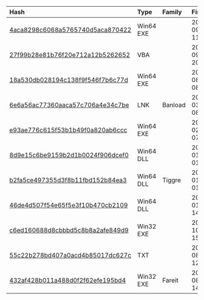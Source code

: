 |Hash|Type|Family|First_Seen|Name|
|:--|:--|:--|:--|:--|
|[4aca8298c6068a5765740d5aca870422](https://www.virustotal.com/gui/file/4aca8298c6068a5765740d5aca870422)|Win64 EXE||2020-09-23 11:33:23|c:\users\admini~1\appdata\local\temp\user ms service.exe|
|[27f99b28e81b76f20e712a12b5262652](https://www.virustotal.com/gui/file/27f99b28e81b76f20e712a12b5262652)|VBA||2020-09-01 20:53:40|rospotrebnadzor-rekomendatsii.wsf|
|[18a530db028194c138f9f546f7b6c77d](https://www.virustotal.com/gui/file/18a530db028194c138f9f546f7b6c77d)|Win64 EXE||2020-08-05 08:55:37|Usermode COM Manager.exe|
|[6e6a56ac77360aaca57c706a4e34c7be](https://www.virustotal.com/gui/file/6e6a56ac77360aaca57c706a4e34c7be)|LNK|Banload|2020-03-12 08:06:30|f44de9ab07e40123c4884556dbca2edbd7b20172cd70ab6328b71f5bf95140b7.bin|
|[e93ae776c615f53b1b49f0a820ab6ccc](https://www.virustotal.com/gui/file/e93ae776c615f53b1b49f0a820ab6ccc)|Win64 EXE||2020-02-21 07:09:22| |
|[8d9e15c6be9159b2d1b0024f906dcef0](https://www.virustotal.com/gui/file/8d9e15c6be9159b2d1b0024f906dcef0)|Win64 DLL||2020-01-31 01:22:17| |
|[b2fa5ce497355d3f8b11fbd152b84ea3](https://www.virustotal.com/gui/file/b2fa5ce497355d3f8b11fbd152b84ea3)|Win64 DLL|Tiggre|2020-01-31 01:21:06| |
|[46de4d507f54e65f5e3f10b470cb2109](https://www.virustotal.com/gui/file/46de4d507f54e65f5e3f10b470cb2109)|Win64 DLL||2020-01-17 14:21:33|archset.dat|
|[c6ed160688d8cbbbd5c8b8a2afe849d9](https://www.virustotal.com/gui/file/c6ed160688d8cbbbd5c8b8a2afe849d9)|Win32 EXE||2015-10-28 15:58:30|82c08697466ef64866af6d41936d6231307e09bc75eace4e7fee371ebc2eb1ef.bin|
|[55c22b278bd407a0acd4b85017dc627c](https://www.virustotal.com/gui/file/55c22b278bd407a0acd4b85017dc627c)|TXT||2015-08-25 12:33:01|Сотрудники склада находок ГУВД обнаружили ваш емайл адрес.eml|
|[432af428b011a488d0f2f62efe195bd4](https://www.virustotal.com/gui/file/432af428b011a488d0f2f62efe195bd4)|Win32 EXE|Fareit|2011-08-25 14:39:35|/data/modqi/samples/sum/1529a6791da28a19f306d008b5dd13aa0341c7586b0b8b056db7f9e3c79b31c1|
